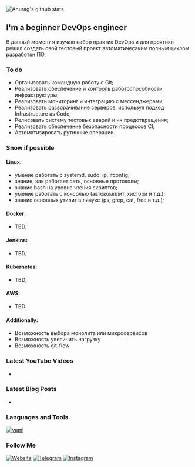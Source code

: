 ![Anurag's github stats](https://github-readme-stats.vercel.app/api?username=pro-deploy&show_icons=true&theme=tokyonight)

## I'm a beginner DevOps engineer

В данный момент я изучаю набор практик DevOps и для проктики решил создать свой тестовый проект автоматичесаким полным циклом разработки ПО.

### To do
- Организовать командную работу с Git;
- Реализовать обеспечение и контроль работоспособности инфраструктуры;
- Реализовать мониторинг и интеграцию с мессенджерами;
- Реализовать разворачивание серверов, используя подход Infrastructure as Code;
- Релисовать систему тестовых аварий и их предотвращения;
- Реализовать обеспечение безопасности процессов CI;
- Автоматизировать рутинные операции.

### Show if possible
#### Linux:
- умение работать с systemd, sudo, ip, ifconfig;
- знание, как работает сеть, основные протоколы;
- знание bash на уровне чтения скриптов;
- умение работать с консолью (автокомплит, хистори и т.д.);
- знание основных утилит в линукс (ps, grep, cat, free и т.д.);

#### Docker:
- TBD;

#### Jenkins:
- TBD;

#### Kubernetes:
- TBD;

#### AWS:
- TBD.

#### Additionally:
- Возможность выбора монолита или микросервисов
- Возможность увеличить нагрузку
- Возможность git-flow

### Latest YouTube Videos

-

### Latest Blog Posts

-

### Languages and Tools
[![yaml](https://img.shields.io/badge/-yaml-090909?style=for-the-badge&logo=yaml&logoColor=ae1dde)](#languages-and-tools)

### Follow Me

[![Website](https://img.shields.io/badge/-Website-090909?style=for-the-badge&logo=Web&logoColor=1195f5)](https://www.prodeploy.ru/)
[![Telegram](https://img.shields.io/badge/-Telegram-090909?style=for-the-badge&logo=Telegram&logoColor=27A0d9)](https://t.me/birkinmax)
[![Instagram](https://img.shields.io/badge/-Instagram-090909?style=for-the-badge&logo=Instagram&logoColor=b4068e)](https://www.instagram.com/maxbirkin/)

